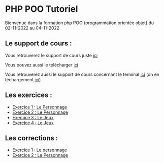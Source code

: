 # PHP POO Tutoriel

Bienvenue dans la formation php POO (programmation orientée objet) du 02-11-2022 au 04-11-2022

## Le support de cours :

Vous retrouverez le support de cours juste [ici](https://slides.com/davidjegat-1/php-poo-training/fullscreen)

Vous pouvez aussi le télécharger [ici](./assets/php-poo-training.pdf)

Vous retrouverez aussi le support de cours concernant le terminal [ici](./assets/terminal.md) (on en téchargement [ici](./assets/terminal.pdf))

## Les exercices :

- [Exercice 1 : Le Personnage](./assets/exercices/exo-1-personnage.md)
- [Exercice 2 : Le Personnage](./assets/exercices/exo-2-personnage.md)
- [Exercice 3 : Le Jeux](./assets/exercices/exo-3-jeux.md)
- [Exercice 4 : Le Jeux](./assets/exercices/exo-4-character.md)

## Les corrections :

- [Exercice 1 : Le personnage](https://github.com/Djeg/formation-php-poo/commit/c0e280543947374e25e3c9e11dcc4c79bc9838b5)
- [Exercice 2 : Le Personnage](https://github.com/Djeg/formation-php-poo/commit/b4f812b26dc8a52ef5c5406444de26d73e367caa)
